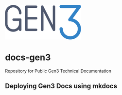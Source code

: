 <img src="docs/img/gen3-blue-dark.png" width=250px>

# docs-gen3
Repository for Public Gen3 Technical Documentation

## Deploying Gen3 Docs using mkdocs


